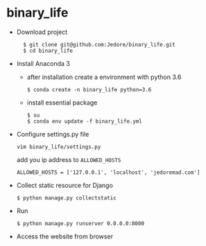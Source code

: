 # binary_life
- Download project
    ```
      $ git clone git@github.com:Jedore/binary_life.git
      $ cd binary_life
    ```
- Install Anaconda 3
  - after installation create a environment with python 3.6
    ```
    $ conda create -n binary_life python=3.6
    ```
  - install essential package
    ```
    $ su
    $ conda env update -f binary_life.yml
    ```
- Configure settings.py file

  ```
  vim binary_life/settings.py
  ```
  add you ip address to `ALLOWED_HOSTS`
  ```
  ALLOWED_HOSTS = ['127.0.0.1', 'localhost', 'jedoremad.com']
  ```
- Collect static resource for Django
  ```
  $ python manage.py collectstatic
  ```
- Run
  ```
  $ python manage.py runserver 0.0.0.0:8000
  ```
- Access the website from browser
